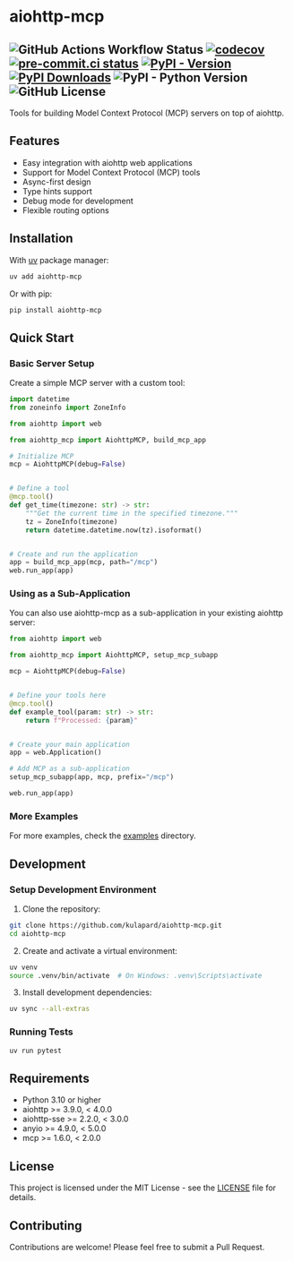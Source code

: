 # aiohttp-mcp

![GitHub Actions Workflow Status](https://img.shields.io/github/actions/workflow/status/kulapard/aiohttp-mcp/ci.yml?branch=master)
[![codecov](https://codecov.io/gh/kulapard/aiohttp-mcp/graph/badge.svg?token=BW3WBM8OVF)](https://codecov.io/gh/kulapard/aiohttp-mcp)
[![pre-commit.ci status](https://results.pre-commit.ci/badge/github/kulapard/aiohttp-mcp/master.svg)](https://results.pre-commit.ci/latest/github/kulapard/aiohttp-mcp/master)
[![PyPI - Version](https://img.shields.io/pypi/v/aiohttp-mcp?color=blue&label=pypi%20package)](https://pypi.org/project/aiohttp-mcp)
[![PyPI Downloads](https://static.pepy.tech/badge/aiohttp-mcp)](https://pepy.tech/projects/aiohttp-mcp)
![PyPI - Python Version](https://img.shields.io/pypi/pyversions/aiohttp-mcp)
![GitHub License](https://img.shields.io/github/license/kulapard/aiohttp-mcp?style=flat&color=blue)
---

Tools for building Model Context Protocol (MCP) servers on top of aiohttp.

## Features

- Easy integration with aiohttp web applications
- Support for Model Context Protocol (MCP) tools
- Async-first design
- Type hints support
- Debug mode for development
- Flexible routing options

## Installation

With [uv](https://docs.astral.sh/uv/) package manager:

```bash
uv add aiohttp-mcp
```

Or with pip:

```bash
pip install aiohttp-mcp
```

## Quick Start

### Basic Server Setup

Create a simple MCP server with a custom tool:

```python
import datetime
from zoneinfo import ZoneInfo

from aiohttp import web

from aiohttp_mcp import AiohttpMCP, build_mcp_app

# Initialize MCP
mcp = AiohttpMCP(debug=False)


# Define a tool
@mcp.tool()
def get_time(timezone: str) -> str:
    """Get the current time in the specified timezone."""
    tz = ZoneInfo(timezone)
    return datetime.datetime.now(tz).isoformat()


# Create and run the application
app = build_mcp_app(mcp, path="/mcp")
web.run_app(app)
```

### Using as a Sub-Application

You can also use aiohttp-mcp as a sub-application in your existing aiohttp server:

```python
from aiohttp import web

from aiohttp_mcp import AiohttpMCP, setup_mcp_subapp

mcp = AiohttpMCP(debug=False)


# Define your tools here
@mcp.tool()
def example_tool(param: str) -> str:
    return f"Processed: {param}"


# Create your main application
app = web.Application()

# Add MCP as a sub-application
setup_mcp_subapp(app, mcp, prefix="/mcp")

web.run_app(app)
```

### More Examples

For more examples, check the [examples](examples) directory.

## Development

### Setup Development Environment

1. Clone the repository:

```bash
git clone https://github.com/kulapard/aiohttp-mcp.git
cd aiohttp-mcp
```

2. Create and activate a virtual environment:

```bash
uv venv
source .venv/bin/activate  # On Windows: .venv\Scripts\activate
```

3. Install development dependencies:

```bash
uv sync --all-extras
```

### Running Tests

```bash
uv run pytest
```

## Requirements

- Python 3.10 or higher
- aiohttp >= 3.9.0, < 4.0.0
- aiohttp-sse >= 2.2.0, < 3.0.0
- anyio >= 4.9.0, < 5.0.0
- mcp >= 1.6.0, < 2.0.0

## License

This project is licensed under the MIT License - see the [LICENSE](LICENSE) file for details.

## Contributing

Contributions are welcome! Please feel free to submit a Pull Request.
